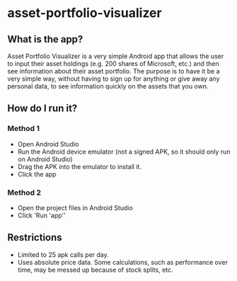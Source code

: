 # asset-portfolio-visualizer

## What is the app?
Asset Portfolio Visualizer is a very simple Android app that allows the user to input their asset holdings (e.g. 200 shares of Microsoft, etc.) and then see information about their asset portfolio. The purpose is to have it be a very simple way, without having to sign up for anything or give away any personal data, to see information quickly on the assets that you own.  

## How do I run it?

### Method 1
- Open Android Studio
- Run the Android device emulator (not a signed APK, so it should only run on Android Studio)
- Drag the APK into the emulator to install it.
- Click the app

### Method 2
- Open the project files in Android Studio
- Click 'Run 'app''

## Restrictions
- Limited to 25 apk calls per day.
- Uses absolute price data. Some calculations, such as performance over time, may be messed up because of stock splits, etc.